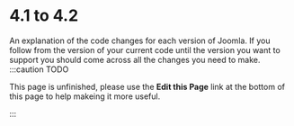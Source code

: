 4.1 to 4.2
===============
An explanation of the code changes for each version of Joomla.
If you follow from the version of your current code until the version you want to support you
should come across all the changes you need to make.
:::caution TODO

This page is unfinished, please use the **Edit this Page** link at the bottom of this page to help makeing it more useful.

:::